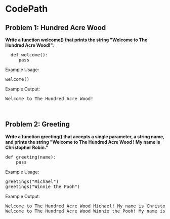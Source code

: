 # CodePath

<h2><b>Problem 1: Hundred Acre Wood</b></h2>
<b>Write a function welcome() that prints the string "Welcome to The Hundred Acre Wood!".</b>
<pre>
  def welcome():
     pass
</pre>
Example Usage:
<pre>welcome()</pre>
Example Output:
<pre>Welcome to The Hundred Acre Wood!</pre>

<br>
<h2><b>Problem 2: Greeting</b></h2>
<b>Write a function greeting() that accepts a single parameter, a string name, and prints the string "Welcome to The Hundred Acre Wood <name>! My name is Christopher Robin."</b>
<pre>
def greeting(name):
	pass
</pre>
Example Usage:
<pre>
greetings("Michael")
greetings("Winnie the Pooh")
</pre>
Example Output:
<pre>
Welcome to The Hundred Acre Wood Michael! My name is Christopher Robin.
Welcome to The Hundred Acre Wood Winnie the Pooh! My name is Christopher Robin.
</pre>
